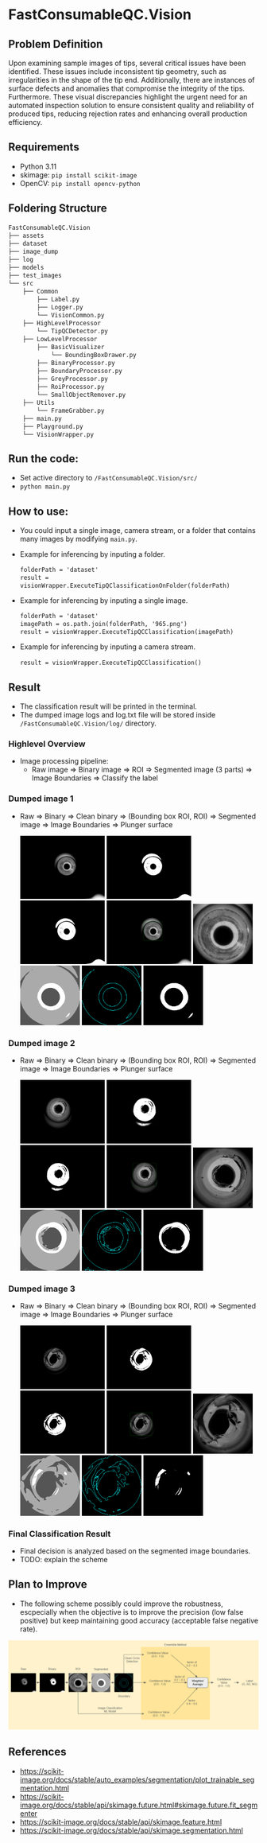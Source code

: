 # FastConsumableQC.Vision

## Problem Definition
Upon examining sample images of tips, several critical issues have been identified. These issues include inconsistent tip geometry, such as irregularities in the shape of the tip end. Additionally, there are instances of surface defects and anomalies that compromise the integrity of the tips. Furthermore. These visual discrepancies highlight the urgent need for an automated inspection solution to ensure consistent quality and reliability of produced tips, reducing rejection rates and enhancing overall production efficiency.

## Requirements
- Python 3.11
- skimage: `pip install scikit-image`
- OpenCV: `pip install opencv-python`

## Foldering Structure
```
FastConsumableQC.Vision
├── assets
├── dataset
├── image_dump
├── log
├── models
├── test_images
└── src
    ├── Common
        ├── Label.py
        ├── Logger.py
        └── VisionCommon.py
    ├── HighLevelProcessor
        └── TipQCDetector.py
    ├── LowLevelProcessor
        ├── BasicVisualizer
            └── BoundingBoxDrawer.py
        ├── BinaryProcessor.py
        ├── BoundaryProcessor.py
        ├── GreyProcessor.py
        ├── RoiProcessor.py
        └── SmallObjectRemover.py
    ├── Utils
        └── FrameGrabber.py
    ├── main.py
    ├── Playground.py
    └── VisionWrapper.py 
```

## Run the code:
- Set active directory to `/FastConsumableQC.Vision/src/`
- `python main.py`

## How to use:
- You could input a single image, camera stream, or a folder that contains many images by modifying ```main.py```.
- Example for inferencing by inputing a folder.
    ```
    folderPath = 'dataset'
    result = visionWrapper.ExecuteTipQClassificationOnFolder(folderPath)
    ```
- Example for inferencing by inputing a single image.
    ```
    folderPath = 'dataset'
    imagePath = os.path.join(folderPath, '965.png')
    result = visionWrapper.ExecuteTipQCClassification(imagePath)
    ```
- Example for inferencing by inputing a camera stream.

    ```result = visionWrapper.ExecuteTipQCClassification()```  

## Result
- The classification result will be printed in the terminal. 
- The dumped image logs and log.txt file will be stored inside `/FastConsumableQC.Vision/log/` directory.

### Highlevel Overview
- Image processing pipeline:
    - Raw image => Binary image => ROI => Segmented image (3 parts) => Image Boundaries => Classify the label

### Dumped image 1
- Raw => Binary => Clean binary => (Bounding box ROI, ROI) => Segmented image => Image Boundaries => Plunger surface

  <img src="assets/965_raw.png" alt="Raw image" width="170" /> <img src="assets/965_bin.png" alt="Raw image" width="170" /> <img src="assets/965_bin_clean.png" alt="Raw image" width="170" /> <img src="assets/965_bin_clean_bounding-box.png" alt="Raw image" width="170" /> <img src="assets/965_bin_clean_bounding-box-roi.png" alt="Raw image" width="120" /> <img src="assets/965_bin_clean_roi_segmented.png" alt="Raw image" width="120" /> <img src="assets/965_bin_clean_roi_segmented_boundary.png" alt="Raw image" width="120" /> <img src="assets/965_bin_clean_roi_segmented_inner-circle_0.8251.png" alt="Raw image" width="120" />

### Dumped image 2
- Raw => Binary => Clean binary => (Bounding box ROI, ROI) => Segmented image => Image Boundaries => Plunger surface

  <img src="assets/6812_raw.png" alt="Raw image" width="170" /> <img src="assets/6812_bin.png" alt="Raw image" width="170" /> <img src="assets/6812_bin_clean.png" alt="Raw image" width="170" /> <img src="assets/6812_bin_clean_bounding-box.png" alt="Raw image" width="170" /> <img src="assets/6812_bin_clean_bounding-box-roi.png" alt="Raw image" width="120" /> <img src="assets/6812_bin_clean_roi_segmented.png" alt="Raw image" width="120" /> <img src="assets/6812_bin_clean_roi_segmented_boundary.png" alt="Raw image" width="120" /> <img src="assets/6812_bin_clean_roi_segmented_inner-circle_0.8747.png" alt="Raw image" width="120" />

### Dumped image 3
- Raw => Binary => Clean binary => (Bounding box ROI, ROI) => Segmented image => Image Boundaries => Plunger surface

  <img src="assets/6573_raw.png" alt="Raw image" width="170" /> <img src="assets/6573_bin.png" alt="Raw image" width="170" /> <img src="assets/6573_bin_clean.png" alt="Raw image" width="170" /> <img src="assets/6573_bin_clean_bounding-box.png" alt="Raw image" width="170" /> <img src="assets/6573_bin_clean_bounding-box-roi.png" alt="Raw image" width="120" /> <img src="assets/6573_bin_clean_roi_segmented.png" alt="Raw image" width="120" /> <img src="assets/6573_bin_clean_roi_segmented_boundary.png" alt="Raw image" width="120" /> <img src="assets/6573_bin_clean_roi_segmented_inner-circle_0.2679.png" alt="Raw image" width="120" />

### Final Classification Result
- Final decision is analyzed based on the segmented image boundaries.
- TODO: explain the scheme

## Plan to Improve
- The following scheme possibly could improve the robustness, escpecially when the objective is to improve the precision (low false positive) but keep maintaining good accuracy (acceptable false negative rate).

![Proposed Scheme](assets/ProposedScheme.png)

## References
- https://scikit-image.org/docs/stable/auto_examples/segmentation/plot_trainable_segmentation.html
- https://scikit-image.org/docs/stable/api/skimage.future.html#skimage.future.fit_segmenter
- https://scikit-image.org/docs/stable/api/skimage.feature.html
- https://scikit-image.org/docs/stable/api/skimage.segmentation.html